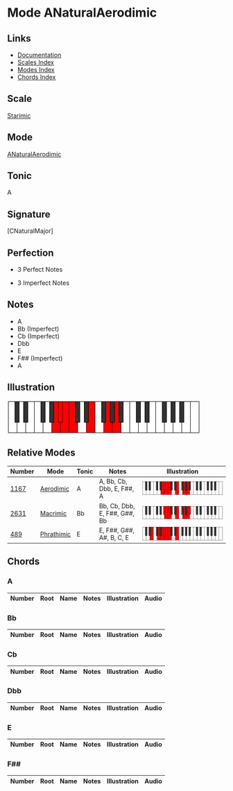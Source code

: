 # Mode ANaturalAerodimic

## Links

- [Documentation](index.md)
- [Scales Index](Scales.md)
- [Modes Index](Modes.md)
- [Chords Index](Chords.md)

## Scale

[Starimic](ScaleStarimic.md)

## Mode

[ANaturalAerodimic](ModeANaturalAerodimic.md)

## Tonic

A

## Signature

[CNaturalMajor]

## Perfection

 - 3 Perfect Notes

 - 3 Imperfect Notes

## Notes

- A
- Bb (Imperfect)
- Cb (Imperfect)
- Dbb
- E
- F## (Imperfect)
- A

## Illustration

![ANaturalAerodimic](ModeANaturalAerodimic.png)

## Relative Modes

| Number | Mode | Tonic | Notes | Illustration |
|--------|------|-------|-------|--------------|
| [1167](https://ianring.com/musictheory/scales/1167) | [Aerodimic](ModeAerodimic.md) | A | A, Bb, Cb, Dbb, E, F##, A | ![ANaturalAerodimic](ModeANaturalAerodimic.png) |
| [2631](https://ianring.com/musictheory/scales/2631) | [Macrimic](ModeMacrimic.md) | Bb | Bb, Cb, Dbb, E, F##, G##, Bb | ![BFlatMacrimic](ModeBFlatMacrimic.png) |
| [489](https://ianring.com/musictheory/scales/489) | [Phrathimic](ModePhrathimic.md) | E | E, F##, G##, A#, B, C, E | ![ENaturalPhrathimic](ModeENaturalPhrathimic.png) |

## Chords

### A

| Number | Root | Name | Notes | Illustration | Audio |
|--------|------|------|-------|--------------|-------|

### Bb

| Number | Root | Name | Notes | Illustration | Audio |
|--------|------|------|-------|--------------|-------|

### Cb

| Number | Root | Name | Notes | Illustration | Audio |
|--------|------|------|-------|--------------|-------|

### Dbb

| Number | Root | Name | Notes | Illustration | Audio |
|--------|------|------|-------|--------------|-------|

### E

| Number | Root | Name | Notes | Illustration | Audio |
|--------|------|------|-------|--------------|-------|

### F##

| Number | Root | Name | Notes | Illustration | Audio |
|--------|------|------|-------|--------------|-------|

